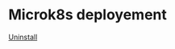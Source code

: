 # Microk8s deployement
[Uninstall](https://www.deploymastery.com/2023/05/24/how-to-uninstall-microk8s-on-ubuntu-20-04/)
